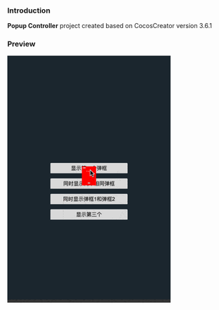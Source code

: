### Introduction
**Popup Controller** project created based on CocosCreator version 3.6.1

### Preview
![image](../../../gif/202210/2022100901.gif)